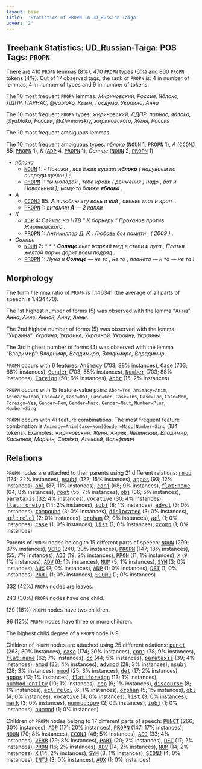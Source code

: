 ```yaml
---
layout: base
title:  'Statistics of PROPN in UD_Russian-Taiga'
udver: '2'
---
```


## Treebank Statistics: UD_Russian-Taiga: POS Tags: `PROPN`

There are 410 `PROPN` lemmas (8%), 470 `PROPN` types (6%) and 800 `PROPN` tokens (4%).
Out of 17 observed tags, the rank of `PROPN` is: 4 in number of lemmas, 4 in number of types and 9 in number of tokens.

The 10 most frequent `PROPN` lemmas: <em>Жириновский, Россия, Яблоко, ЛДПР, ПАРНАС, @yabloko, Крым, Госдума, Украина, Анна</em>

The 10 most frequent `PROPN` types:  <em>жириновский, ЛДПР, парнас, яблоко, @yabloko, России, @Zhirinovskiy, жириновского, Женя, Россия</em>

The 10 most frequent ambiguous lemmas: 

The 10 most frequent ambiguous types:  <em>яблоко</em> (<tt><a href="ru_taiga-pos-NOUN.html">NOUN</a></tt> 1, <tt><a href="ru_taiga-pos-PROPN.html">PROPN</a></tt> 1), <em>А</em> (<tt><a href="ru_taiga-pos-CCONJ.html">CCONJ</a></tt> 85, <tt><a href="ru_taiga-pos-PROPN.html">PROPN</a></tt> 1), <em>К</em> (<tt><a href="ru_taiga-pos-ADP.html">ADP</a></tt> 4, <tt><a href="ru_taiga-pos-PROPN.html">PROPN</a></tt> 1), <em>Солнце</em> (<tt><a href="ru_taiga-pos-NOUN.html">NOUN</a></tt> 2, <tt><a href="ru_taiga-pos-PROPN.html">PROPN</a></tt> 1)


* <em>яблоко</em>
  * <tt><a href="ru_taiga-pos-NOUN.html">NOUN</a></tt> 1: <em>- Покажи , как Ежик кушает <b>яблоко</b> ( надуваем по очереди щечки ) ;</em>
  * <tt><a href="ru_taiga-pos-PROPN.html">PROPN</a></tt> 1: <em>ты молодой , тебе крови ( движения ) надо , вот и Навальный )) кому-то ближе <b>яблоко</b> .</em>
* <em>А</em>
  * <tt><a href="ru_taiga-pos-CCONJ.html">CCONJ</a></tt> 85: <em><b>А</b> я люблю эту вонь и вой , сияния глаз и крап …</em>
  * <tt><a href="ru_taiga-pos-PROPN.html">PROPN</a></tt> 1: <em>витамин <b>А</b> — 2 капли</em>
* <em>К</em>
  * <tt><a href="ru_taiga-pos-ADP.html">ADP</a></tt> 4: <em>Сейчас на НТВ " <b>К</b> барьеру " Проханов против Жириновского .</em>
  * <tt><a href="ru_taiga-pos-PROPN.html">PROPN</a></tt> 1: <em>Антикиллер Д. <b>К</b> : Любовь без памяти . ( 2009 ) .</em>
* <em>Солнце</em>
  * <tt><a href="ru_taiga-pos-NOUN.html">NOUN</a></tt> 2: <em>* * * <b>Солнце</b> льет жаркий мед в степи и луга , Платья желтой парчи дарит всем подряд .</em>
  * <tt><a href="ru_taiga-pos-PROPN.html">PROPN</a></tt> 1: <em>Луна и <b>Солнце</b> — не то , не то , планета — и та — не та !</em>

## Morphology

The form / lemma ratio of `PROPN` is 1.146341 (the average of all parts of speech is 1.434470).

The 1st highest number of forms (5) was observed with the lemma “Анна”: <em>Анна, Анне, Анной, Анну, Анны</em>.

The 2nd highest number of forms (5) was observed with the lemma “Украина”: <em>Украина, Украине, Украиной, Украину, Украины</em>.

The 3rd highest number of forms (4) was observed with the lemma “Владимир”: <em>Владимир, Владимира, Владимире, Влдадимир</em>.

`PROPN` occurs with 6 features: <tt><a href="ru_taiga-feat-Animacy.html">Animacy</a></tt> (703; 88% instances), <tt><a href="ru_taiga-feat-Case.html">Case</a></tt> (703; 88% instances), <tt><a href="ru_taiga-feat-Gender.html">Gender</a></tt> (703; 88% instances), <tt><a href="ru_taiga-feat-Number.html">Number</a></tt> (703; 88% instances), <tt><a href="ru_taiga-feat-Foreign.html">Foreign</a></tt> (50; 6% instances), <tt><a href="ru_taiga-feat-Abbr.html">Abbr</a></tt> (15; 2% instances)

`PROPN` occurs with 15 feature-value pairs: `Abbr=Yes`, `Animacy=Anim`, `Animacy=Inan`, `Case=Acc`, `Case=Dat`, `Case=Gen`, `Case=Ins`, `Case=Loc`, `Case=Nom`, `Foreign=Yes`, `Gender=Fem`, `Gender=Masc`, `Gender=Neut`, `Number=Plur`, `Number=Sing`

`PROPN` occurs with 41 feature combinations.
The most frequent feature combination is `Animacy=Anim|Case=Nom|Gender=Masc|Number=Sing` (184 tokens).
Examples: <em>жириновский, Женя, жирик, Явлинский, Владимир, Касьянов, Маркин, Серёжа, Алексей, Вольфович</em>


## Relations

`PROPN` nodes are attached to their parents using 21 different relations: <tt><a href="ru_taiga-dep-nmod.html">nmod</a></tt> (174; 22% instances), <tt><a href="ru_taiga-dep-nsubj.html">nsubj</a></tt> (122; 15% instances), <tt><a href="ru_taiga-dep-appos.html">appos</a></tt> (93; 12% instances), <tt><a href="ru_taiga-dep-obl.html">obl</a></tt> (87; 11% instances), <tt><a href="ru_taiga-dep-conj.html">conj</a></tt> (68; 9% instances), <tt><a href="ru_taiga-dep-flat-name.html">flat:name</a></tt> (64; 8% instances), <tt><a href="ru_taiga-dep-root.html">root</a></tt> (55; 7% instances), <tt><a href="ru_taiga-dep-obj.html">obj</a></tt> (36; 5% instances), <tt><a href="ru_taiga-dep-parataxis.html">parataxis</a></tt> (32; 4% instances), <tt><a href="ru_taiga-dep-vocative.html">vocative</a></tt> (30; 4% instances), <tt><a href="ru_taiga-dep-flat-foreign.html">flat:foreign</a></tt> (14; 2% instances), <tt><a href="ru_taiga-dep-iobj.html">iobj</a></tt> (8; 1% instances), <tt><a href="ru_taiga-dep-advcl.html">advcl</a></tt> (3; 0% instances), <tt><a href="ru_taiga-dep-compound.html">compound</a></tt> (3; 0% instances), <tt><a href="ru_taiga-dep-dislocated.html">dislocated</a></tt> (3; 0% instances), <tt><a href="ru_taiga-dep-acl-relcl.html">acl:relcl</a></tt> (2; 0% instances), <tt><a href="ru_taiga-dep-orphan.html">orphan</a></tt> (2; 0% instances), <tt><a href="ru_taiga-dep-acl.html">acl</a></tt> (1; 0% instances), <tt><a href="ru_taiga-dep-case.html">case</a></tt> (1; 0% instances), <tt><a href="ru_taiga-dep-list.html">list</a></tt> (1; 0% instances), <tt><a href="ru_taiga-dep-xcomp.html">xcomp</a></tt> (1; 0% instances)

Parents of `PROPN` nodes belong to 15 different parts of speech: <tt><a href="ru_taiga-pos-NOUN.html">NOUN</a></tt> (299; 37% instances), <tt><a href="ru_taiga-pos-VERB.html">VERB</a></tt> (240; 30% instances), <tt><a href="ru_taiga-pos-PROPN.html">PROPN</a></tt> (147; 18% instances),  (55; 7% instances), <tt><a href="ru_taiga-pos-ADJ.html">ADJ</a></tt> (19; 2% instances), <tt><a href="ru_taiga-pos-PRON.html">PRON</a></tt> (11; 1% instances), <tt><a href="ru_taiga-pos-X.html">X</a></tt> (9; 1% instances), <tt><a href="ru_taiga-pos-ADV.html">ADV</a></tt> (6; 1% instances), <tt><a href="ru_taiga-pos-NUM.html">NUM</a></tt> (5; 1% instances), <tt><a href="ru_taiga-pos-SYM.html">SYM</a></tt> (3; 0% instances), <tt><a href="ru_taiga-pos-AUX.html">AUX</a></tt> (2; 0% instances), <tt><a href="ru_taiga-pos-ADP.html">ADP</a></tt> (1; 0% instances), <tt><a href="ru_taiga-pos-DET.html">DET</a></tt> (1; 0% instances), <tt><a href="ru_taiga-pos-PART.html">PART</a></tt> (1; 0% instances), <tt><a href="ru_taiga-pos-SCONJ.html">SCONJ</a></tt> (1; 0% instances)

332 (42%) `PROPN` nodes are leaves.

243 (30%) `PROPN` nodes have one child.

129 (16%) `PROPN` nodes have two children.

96 (12%) `PROPN` nodes have three or more children.

The highest child degree of a `PROPN` node is 9.

Children of `PROPN` nodes are attached using 25 different relations: <tt><a href="ru_taiga-dep-punct.html">punct</a></tt> (263; 30% instances), <tt><a href="ru_taiga-dep-case.html">case</a></tt> (174; 20% instances), <tt><a href="ru_taiga-dep-conj.html">conj</a></tt> (78; 9% instances), <tt><a href="ru_taiga-dep-flat-name.html">flat:name</a></tt> (62; 7% instances), <tt><a href="ru_taiga-dep-cc.html">cc</a></tt> (44; 5% instances), <tt><a href="ru_taiga-dep-parataxis.html">parataxis</a></tt> (39; 4% instances), <tt><a href="ru_taiga-dep-amod.html">amod</a></tt> (33; 4% instances), <tt><a href="ru_taiga-dep-advmod.html">advmod</a></tt> (28; 3% instances), <tt><a href="ru_taiga-dep-nsubj.html">nsubj</a></tt> (28; 3% instances), <tt><a href="ru_taiga-dep-nmod.html">nmod</a></tt> (25; 3% instances), <tt><a href="ru_taiga-dep-det.html">det</a></tt> (17; 2% instances), <tt><a href="ru_taiga-dep-appos.html">appos</a></tt> (13; 1% instances), <tt><a href="ru_taiga-dep-flat-foreign.html">flat:foreign</a></tt> (13; 1% instances), <tt><a href="ru_taiga-dep-nummod-entity.html">nummod:entity</a></tt> (10; 1% instances), <tt><a href="ru_taiga-dep-cop.html">cop</a></tt> (9; 1% instances), <tt><a href="ru_taiga-dep-discourse.html">discourse</a></tt> (8; 1% instances), <tt><a href="ru_taiga-dep-acl-relcl.html">acl:relcl</a></tt> (6; 1% instances), <tt><a href="ru_taiga-dep-orphan.html">orphan</a></tt> (5; 1% instances), <tt><a href="ru_taiga-dep-obl.html">obl</a></tt> (4; 0% instances), <tt><a href="ru_taiga-dep-vocative.html">vocative</a></tt> (4; 0% instances), <tt><a href="ru_taiga-dep-list.html">list</a></tt> (3; 0% instances), <tt><a href="ru_taiga-dep-mark.html">mark</a></tt> (3; 0% instances), <tt><a href="ru_taiga-dep-nummod-gov.html">nummod:gov</a></tt> (2; 0% instances), <tt><a href="ru_taiga-dep-iobj.html">iobj</a></tt> (1; 0% instances), <tt><a href="ru_taiga-dep-nummod.html">nummod</a></tt> (1; 0% instances)

Children of `PROPN` nodes belong to 17 different parts of speech: <tt><a href="ru_taiga-pos-PUNCT.html">PUNCT</a></tt> (266; 30% instances), <tt><a href="ru_taiga-pos-ADP.html">ADP</a></tt> (171; 20% instances), <tt><a href="ru_taiga-pos-PROPN.html">PROPN</a></tt> (147; 17% instances), <tt><a href="ru_taiga-pos-NOUN.html">NOUN</a></tt> (70; 8% instances), <tt><a href="ru_taiga-pos-CCONJ.html">CCONJ</a></tt> (46; 5% instances), <tt><a href="ru_taiga-pos-ADJ.html">ADJ</a></tt> (33; 4% instances), <tt><a href="ru_taiga-pos-VERB.html">VERB</a></tt> (29; 3% instances), <tt><a href="ru_taiga-pos-PART.html">PART</a></tt> (20; 2% instances), <tt><a href="ru_taiga-pos-DET.html">DET</a></tt> (17; 2% instances), <tt><a href="ru_taiga-pos-PRON.html">PRON</a></tt> (16; 2% instances), <tt><a href="ru_taiga-pos-ADV.html">ADV</a></tt> (14; 2% instances), <tt><a href="ru_taiga-pos-NUM.html">NUM</a></tt> (14; 2% instances), <tt><a href="ru_taiga-pos-X.html">X</a></tt> (14; 2% instances), <tt><a href="ru_taiga-pos-SYM.html">SYM</a></tt> (8; 1% instances), <tt><a href="ru_taiga-pos-SCONJ.html">SCONJ</a></tt> (4; 0% instances), <tt><a href="ru_taiga-pos-INTJ.html">INTJ</a></tt> (3; 0% instances), <tt><a href="ru_taiga-pos-AUX.html">AUX</a></tt> (1; 0% instances)

